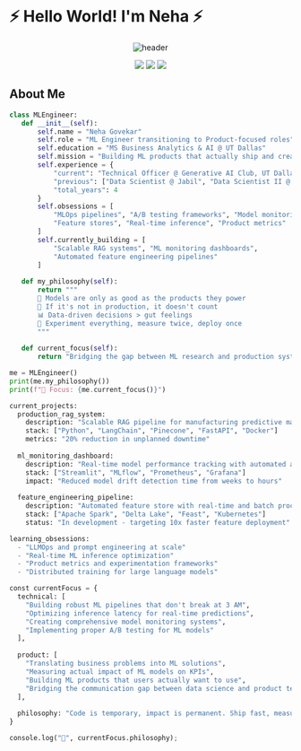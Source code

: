 # ⚡ Hello World! I'm Neha ⚡ 

<div align="center">
 
 ![header](https://capsule-render.vercel.app/api?type=waving&color=ffb6c1&height=300&section=header&text=Neha%20Govekar&fontSize=90&animation=fadeIn&fontAlignY=38&desc=ML%20Engineer%20|%20Product-Focused%20Data%20Scientist%20|%20MLOps%20Enthusiast&descAlignY=55&descAlign=62&fontColor=d6ace6)

 <a href="http://www.linkedin.com/in/neha-govekar"><img src="https://img.shields.io/badge/LinkedIn-0077B5?style=for-the-badge&logo=linkedin&logoColor=white"></a>
 <a href="mailto:neha.Govekar@utdallas.edu"><img src="https://img.shields.io/badge/Email-D14836?style=for-the-badge&logo=gmail&logoColor=white"></a>
 <a href="https://www.kaggle.com/nehasgovekar"><img src="https://img.shields.io/badge/Kaggle-20BEFF?style=for-the-badge&logo=Kaggle&logoColor=white"></a>
 
</div>

##  About Me  
```python
class MLEngineer:
   def __init__(self):
       self.name = "Neha Govekar"
       self.role = "ML Engineer transitioning to Product-focused roles"
       self.education = "MS Business Analytics & AI @ UT Dallas"
       self.mission = "Building ML products that actually ship and create impact"
       self.experience = {
           "current": "Technical Officer @ Generative AI Club, UT Dallas",
           "previous": ["Data Scientist @ Jabil", "Data Scientist II @ HSBC", "Data Science Intern @ Citibank"],
           "total_years": 4
       }
       self.obsessions = [
           "MLOps pipelines", "A/B testing frameworks", "Model monitoring",
           "Feature stores", "Real-time inference", "Product metrics"
       ]
       self.currently_building = [
           "Scalable RAG systems", "ML monitoring dashboards", 
           "Automated feature engineering pipelines"
       ]
       
   def my_philosophy(self):
       return """
       💭 Models are only as good as the products they power
       🔄 If it's not in production, it doesn't count
       📊 Data-driven decisions > gut feelings
       🧪 Experiment everything, measure twice, deploy once
       """
       
   def current_focus(self):
       return "Bridging the gap between ML research and production systems"

me = MLEngineer()
print(me.my_philosophy())
print(f"🎯 Focus: {me.current_focus()}")

current_projects:
  production_rag_system:
    description: "Scalable RAG pipeline for manufacturing predictive maintenance"
    stack: ["Python", "LangChain", "Pinecone", "FastAPI", "Docker"]
    metrics: "20% reduction in unplanned downtime"
    
  ml_monitoring_dashboard:
    description: "Real-time model performance tracking with automated alerts"
    stack: ["Streamlit", "MLflow", "Prometheus", "Grafana"]
    impact: "Reduced model drift detection time from weeks to hours"
    
  feature_engineering_pipeline:
    description: "Automated feature store with real-time and batch processing"
    stack: ["Apache Spark", "Delta Lake", "Feast", "Kubernetes"]
    status: "In development - targeting 10x faster feature deployment"

learning_obsessions:
  - "LLMOps and prompt engineering at scale"
  - "Real-time ML inference optimization"
  - "Product metrics and experimentation frameworks"
  - "Distributed training for large language models"

const currentFocus = {
  technical: [
    "Building robust ML pipelines that don't break at 3 AM",
    "Optimizing inference latency for real-time predictions",
    "Creating comprehensive model monitoring systems",
    "Implementing proper A/B testing for ML models"
  ],
  
  product: [
    "Translating business problems into ML solutions",
    "Measuring actual impact of ML models on KPIs",
    "Building ML products that users actually want to use",
    "Bridging the communication gap between data science and product teams"
  ],
  
  philosophy: "Code is temporary, impact is permanent. Ship fast, measure everything, iterate constantly."
}

console.log("🎯", currentFocus.philosophy);
